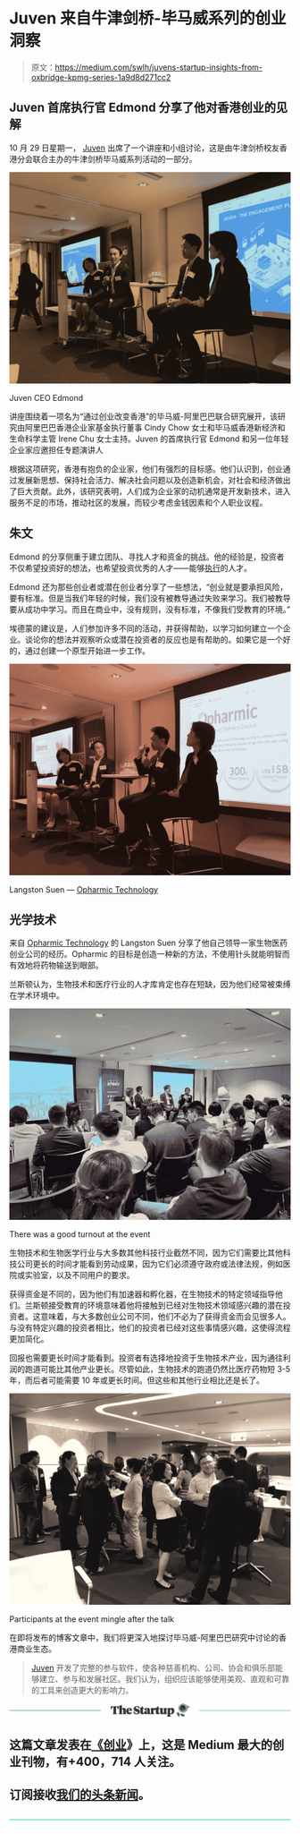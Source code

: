 # Juven 来自牛津剑桥-毕马威系列的创业洞察

> 原文：<https://medium.com/swlh/juvens-startup-insights-from-oxbridge-kpmg-series-1a9d8d271cc2>

## Juven 首席执行官 Edmond 分享了他对香港创业的见解

10 月 29 日星期一， [Juven](https://juven.co/?utm_source=medium&utm_medium=blog) 出席了一个讲座和小组讨论，这是由牛津剑桥校友香港分会联合主办的牛津剑桥毕马威系列活动的一部分。

![](img/371cab4286193af664bc625068b65caf.png)

Juven CEO Edmond

讲座围绕着一项名为“通过创业改变香港”的毕马威-阿里巴巴联合研究展开，该研究由阿里巴巴香港企业家基金执行董事 Cindy Chow 女士和毕马威香港新经济和生命科学主管 Irene Chu 女士主持。Juven 的首席执行官 Edmond 和另一位年轻企业家应邀担任专题演讲人

根据这项研究，香港有抱负的企业家，他们有强烈的目标感。他们认识到，创业通过发展新思想、保持社会活力、解决社会问题以及创造新机会，对社会和经济做出了巨大贡献。此外，该研究表明，人们成为企业家的动机通常是开发新技术，进入服务不足的市场，推动社区的发展，而较少考虑金钱因素和个人职业议程。

## 朱文

Edmond 的分享侧重于建立团队、寻找人才和资金的挑战。他的经验是，投资者不仅希望投资好的想法，也希望投资优秀的人才——能够[执行](/@juven/juven-x-wantedly-recruitment-seminar-34299385e1ba)的人才。

Edmond 还为那些创业者或潜在创业者分享了一些想法，“创业就是要承担风险，要有标准。但是当我们年轻的时候，我们没有被教导通过失败来学习。我们被教导要从成功中学习。而且在商业中，没有规则，没有标准，不像我们受教育的环境。”

埃德蒙的建议是，人们参加许多不同的活动，并获得帮助，以学习如何建立一个企业。谈论你的想法并观察听众或潜在投资者的反应也是有帮助的。如果它是一个好的，通过创建一个原型开始进一步工作。

![](img/4cf069cd782a6348968848c47e23afb3.png)

Langston Suen — [Opharmic Technology](https://www.hkstp.org/en/directory-list/Details/opharmic-technology-hk-limited)

## 光学技术

来自 [Opharmic Technology](https://www.hkstp.org/en/directory-list/Details/opharmic-technology-hk-limited) 的 Langston Suen 分享了他自己领导一家生物医药创业公司的经历。Opharmic 的目标是创造一种新的方法，不使用针头就能明智而有效地将药物输送到眼部。

兰斯顿认为，生物技术和医疗行业的人才库肯定也存在短缺，因为他们经常被束缚在学术环境中。

![](img/37c967fcddc39b6673abd61eb5438190.png)

There was a good turnout at the event

生物技术和生物医学行业与大多数其他科技行业截然不同，因为它们需要比其他科技公司更长的时间才能看到劳动成果，因为它们必须遵守政府或法律法规，例如医院或实验室，以及不同用户的要求。

获得资金是不同的，因为他们有加速器和孵化器，在生物技术的特定领域指导他们。兰斯顿接受教育的环境意味着他将接触到已经对生物技术领域感兴趣的潜在投资者。这意味着，与大多数创业公司不同，他们不必为了获得资金而会见很多人。与没有特定兴趣的投资者相比，他们的投资者已经对这些事情感兴趣，这使得流程更加简化。

回报也需要更长时间才能看到。投资者有选择地投资于生物技术产业，因为通往利润的跑道可能比其他产业更长。尽管如此，生物技术的跑道仍然比医疗药物短 3-5 年，而后者可能需要 10 年或更长时间。但这些和其他行业相比还是长了。

![](img/63d1d26915071b8bcacc8bfe42102c38.png)

Participants at the event mingle after the talk

在即将发布的博客文章中，我们将更深入地探讨毕马威-阿里巴巴研究中讨论的香港商业生态。

> [Juven](https://juven.co/?utm_source=medium&utm_medium=blog) 开发了完整的参与软件，使各种慈善机构、公司、协会和俱乐部能够建立、参与和发展社区。我们认为，组织应该能够使用美观、直观和可靠的工具来创造更大的影响力。

[![](img/308a8d84fb9b2fab43d66c117fcc4bb4.png)](https://medium.com/swlh)

## 这篇文章发表在[《创业](https://medium.com/swlh)》上，这是 Medium 最大的创业刊物，有+400，714 人关注。

## 订阅接收[我们的头条新闻](http://growthsupply.com/the-startup-newsletter/)。

[![](img/b0164736ea17a63403e660de5dedf91a.png)](https://medium.com/swlh)